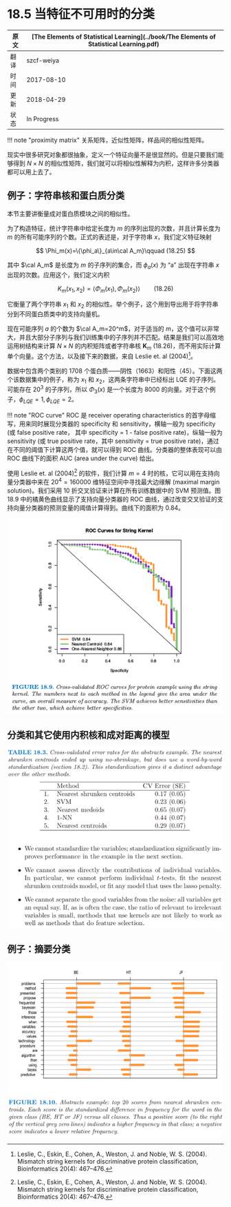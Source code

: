 # 18.5 当特征不可用时的分类

| 原文   | [The Elements of Statistical Learning](../book/The Elements of Statistical Learning.pdf) |
| ---- | ---------------------------------------- |
| 翻译   | szcf-weiya                               |
| 时间   | 2017-08-10                    |
|更新|2018-04-29|
|状态|In Progress|

!!! note "proximity matrix"
    关系矩阵，近似性矩阵，样品间的相似性矩阵。

现实中很多研究对象都很抽象，定义一个特征向量不是很显然的。但是只要我们能够得到 $N\times N$ 的相似性矩阵，我们就可以将相似性解释为内积，这样许多分类器都可以用上去了。

## 例子：字符串核和蛋白质分类

本节主要讲衡量成对蛋白质模块之间的相似性。

为了构造特征，统计字符串中给定长度为 $m$ 的序列出现的次数，并且计算长度为 $m$ 的所有可能序列的个数。正式的表述是，对于字符串 $x$，我们定义特征映射

$$
\Phi_m(x)=\{\phi_a\}_{a\in\cal A_m}\qquad (18.25)
$$

其中 $\cal A_m$ 是长度为 $m$ 的子序列的集合，而 $\phi_a(x)$ 为 “a” 出现在字符串 $x$ 出现的次数。应用这个，我们定义内积

$$
K_m(x_1,x_2)=\langle \Phi_m(x_1),\Phi_m(x_2) \rangle\qquad (18.26)
$$

它衡量了两个字符串 $x_1$ 和 $x_2$ 的相似性。举个例子，这个用到导出用于将字符串分到不同蛋白质类中的支持向量机。

现在可能序列 $a$ 的个数为 $\cal A_m=20^m$，对于适当的 $m$，这个值可以非常大，并且大部分子序列与我们训练集中的子序列并不匹配。结果是我们可以高效地运用树结构来计算 $N\times N$ 的内积矩阵或者字符串核 $\mathbf K_m$ (18.26)，而不用实际计算单个向量。这个方法，以及接下来的数据，来自 Leslie et. al (2004)[^1]。

数据中包含两个类别的 1708 个蛋白质——阴性（1663）和阳性（45）。下面这两个该数据集中的例子，称为 $x_1$ 和 $x_2$，这两条字符串中已经标出 LQE 的子序列。可能存在 $20^3$ 的子序列，所以 $\Phi_3(x)$ 是一个长度为 8000 的向量。对于这个例子，$\phi_{LQE}=1,\phi_{LQE}=2$。


!!! note "ROC curve"
    ROC 是 receiver operating characteristics 的首字母缩写，用来同时展现分类器的 specificity 和 sensitivity，横轴一般为 specificity (或 false positive rate， 其中 specificity = 1 - false positive rate)，纵轴一般为sensitivity (或 true positive rate，其中 sensitivity = true positive rate)，通过在不同的阈值下计算这两个值，就可以得到 ROC 曲线。分类器的整体表现可以由 ROC 曲线下的面积 AUC (area under the curve) 给出。

使用 Leslie et. al (2004)[^1] 的软件，我们计算 $m=4$ 时的核，它可以用在支持向量分类器中来在 $20^4=160000$ 维特征空间中寻找最大边缘解 (maximal margin solution)。我们采用 10 折交叉验证来计算在所有训练数据中的 SVM 预测值。图 18.9 中的橘黄色曲线显示了支持向量分类器的 ROC 曲线，通过改变交叉验证的支持向量分类器的预测变量的阈值计算得到。曲线下的面积为 0.84。

![](../img/18/fig18.9.png)

## 分类和其它使用内积核和成对距离的模型

![](../img/18/tab18.3.png)

## 例子：摘要分类

![](../img/18/fig18.10.png)

[^1]: Leslie, C., Eskin, E., Cohen, A., Weston, J. and Noble, W. S. (2004). Mismatch string kernels for discriminative protein classification, Bioinformatics 20(4): 467–476.